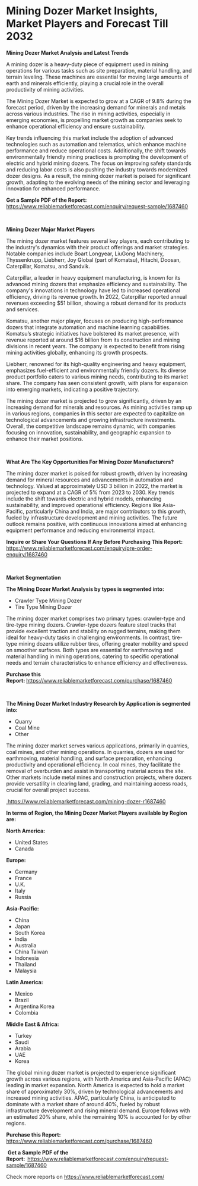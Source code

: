 <p><h1>Mining Dozer Market Insights, Market Players and Forecast Till 2032</h1></p><p><strong>Mining Dozer Market Analysis and Latest Trends</strong></p>
<p><p>A mining dozer is a heavy-duty piece of equipment used in mining operations for various tasks such as site preparation, material handling, and terrain leveling. These machines are essential for moving large amounts of earth and minerals efficiently, playing a crucial role in the overall productivity of mining activities.</p><p>The Mining Dozer Market is expected to grow at a CAGR of 9.8% during the forecast period, driven by the increasing demand for minerals and metals across various industries. The rise in mining activities, especially in emerging economies, is propelling market growth as companies seek to enhance operational efficiency and ensure sustainability.</p><p>Key trends influencing this market include the adoption of advanced technologies such as automation and telematics, which enhance machine performance and reduce operational costs. Additionally, the shift towards environmentally friendly mining practices is prompting the development of electric and hybrid mining dozers. The focus on improving safety standards and reducing labor costs is also pushing the industry towards modernized dozer designs. As a result, the mining dozer market is poised for significant growth, adapting to the evolving needs of the mining sector and leveraging innovation for enhanced performance.</p></p>
<p><strong>Get a Sample PDF of the Report:&nbsp;</strong> <a href="https://www.reliablemarketforecast.com/enquiry/request-sample/1687460?utm_campaign=2533&utm_medium=2&utm_source=Github&utm_content=ia&utm_term=08042025&utm_id=mining-dozer">https://www.reliablemarketforecast.com/enquiry/request-sample/1687460</a></p>
<p>&nbsp;</p>
<p><strong>Mining Dozer Major Market Players</strong></p>
<p><p>The mining dozer market features several key players, each contributing to the industry's dynamics with their product offerings and market strategies. Notable companies include Boart Longyear, LiuGong Machinery, Thyssenkrupp, Liebherr, Joy Global (part of Komatsu), Hitachi, Doosan, Caterpillar, Komatsu, and Sandvik.</p><p>Caterpillar, a leader in heavy equipment manufacturing, is known for its advanced mining dozers that emphasize efficiency and sustainability. The company's innovations in technology have led to increased operational efficiency, driving its revenue growth. In 2022, Caterpillar reported annual revenues exceeding $51 billion, showing a robust demand for its products and services.</p><p>Komatsu, another major player, focuses on producing high-performance dozers that integrate automation and machine learning capabilities. Komatsu’s strategic initiatives have bolstered its market presence, with revenue reported at around $16 billion from its construction and mining divisions in recent years. The company is expected to benefit from rising mining activities globally, enhancing its growth prospects.</p><p>Liebherr, renowned for its high-quality engineering and heavy equipment, emphasizes fuel-efficient and environmentally friendly dozers. Its diverse product portfolio caters to various mining needs, contributing to its market share. The company has seen consistent growth, with plans for expansion into emerging markets, indicating a positive trajectory.</p><p>The mining dozer market is projected to grow significantly, driven by an increasing demand for minerals and resources. As mining activities ramp up in various regions, companies in this sector are expected to capitalize on technological advancements and growing infrastructure investments. Overall, the competitive landscape remains dynamic, with companies focusing on innovation, sustainability, and geographic expansion to enhance their market positions.</p></p>
<p>&nbsp;</p>
<p><strong>What Are The Key Opportunities For Mining Dozer Manufacturers?</strong></p>
<p><p>The mining dozer market is poised for robust growth, driven by increasing demand for mineral resources and advancements in automation and technology. Valued at approximately USD 3 billion in 2022, the market is projected to expand at a CAGR of 5% from 2023 to 2030. Key trends include the shift towards electric and hybrid models, enhancing sustainability, and improved operational efficiency. Regions like Asia-Pacific, particularly China and India, are major contributors to this growth, fueled by infrastructure development and mining activities. The future outlook remains positive, with continuous innovations aimed at enhancing equipment performance and reducing environmental impact.</p></p>
<p><strong>Inquire or Share Your Questions If Any Before Purchasing This Report:</strong> <a href="https://www.reliablemarketforecast.com/enquiry/pre-order-enquiry/1687460?utm_campaign=2533&utm_medium=2&utm_source=Github&utm_content=ia&utm_term=08042025&utm_id=mining-dozer">https://www.reliablemarketforecast.com/enquiry/pre-order-enquiry/1687460</a></p>
<p>&nbsp;</p>
<p><strong>Market Segmentation</strong></p>
<p><strong>The Mining Dozer Market Analysis by types is segmented into:</strong></p>
<p><ul><li>Crawler Type Mining Dozer</li><li>Tire Type Mining Dozer</li></ul></p>
<p><p>The mining dozer market comprises two primary types: crawler-type and tire-type mining dozers. Crawler-type dozers feature steel tracks that provide excellent traction and stability on rugged terrains, making them ideal for heavy-duty tasks in challenging environments. In contrast, tire-type mining dozers utilize rubber tires, offering greater mobility and speed on smoother surfaces. Both types are essential for earthmoving and material handling in mining operations, catering to specific operational needs and terrain characteristics to enhance efficiency and effectiveness.</p></p>
<p><strong>Purchase this Report:&nbsp;</strong><a href="https://www.reliablemarketforecast.com/purchase/1687460?utm_campaign=2533&utm_medium=2&utm_source=Github&utm_content=ia&utm_term=08042025&utm_id=mining-dozer">https://www.reliablemarketforecast.com/purchase/1687460</a></p>
<p>&nbsp;</p>
<p><strong>The Mining Dozer Market Industry Research by Application is segmented into:</strong></p>
<p><ul><li>Quarry</li><li>Coal Mine</li><li>Other</li></ul></p>
<p><p>The mining dozer market serves various applications, primarily in quarries, coal mines, and other mining operations. In quarries, dozers are used for earthmoving, material handling, and surface preparation, enhancing productivity and operational efficiency. In coal mines, they facilitate the removal of overburden and assist in transporting material across the site. Other markets include metal mines and construction projects, where dozers provide versatility in clearing land, grading, and maintaining access roads, crucial for overall project success.</p></p>
<p><a href="https://www.reliablemarketforecast.com/mining-dozer-r1687460?utm_campaign=2533&utm_medium=2&utm_source=Github&utm_content=ia&utm_term=08042025&utm_id=mining-dozer">&nbsp;https://www.reliablemarketforecast.com/mining-dozer-r1687460</a></p>
<p><strong>In terms of Region, the Mining Dozer Market Players available by Region are:</strong></p>
<p>
    <p> <strong> North America: </strong>
        <ul>
            <li>United States</li>
            <li>Canada</li>
        </ul>
        </p> 
    <p> <strong> Europe: </strong>
        <ul>
            <li>Germany</li>
            <li>France</li>
            <li>U.K.</li>
            <li>Italy</li>
            <li>Russia</li>
        </ul>
        </p> 
    <p> <strong> Asia-Pacific: </strong>
        <ul>
            <li>China</li>
            <li>Japan</li>
            <li>South Korea</li>
            <li>India</li>
            <li>Australia</li>
            <li>China Taiwan</li>
            <li>Indonesia</li>
            <li>Thailand</li>
            <li>Malaysia</li>
        </ul>
        </p> 
    <p> <strong> Latin America: </strong>
        <ul>
            <li>Mexico</li>
            <li>Brazil</li>
            <li>Argentina Korea</li>
            <li>Colombia</li>
        </ul>
        </p> 
    <p> <strong> Middle East & Africa: </strong>
        <ul>
            <li>Turkey</li>
            <li>Saudi</li>
            <li>Arabia</li>
            <li>UAE</li>
            <li>Korea</li>
        </ul>
    </p>
    </p>
<p><p>The global mining dozer market is projected to experience significant growth across various regions, with North America and Asia-Pacific (APAC) leading in market expansion. North America is expected to hold a market share of approximately 30%, driven by technological advancements and increased mining activities. APAC, particularly China, is anticipated to dominate with a market share of around 40%, fueled by robust infrastructure development and rising mineral demand. Europe follows with an estimated 20% share, while the remaining 10% is accounted for by other regions.</p></p>
<p><strong>Purchase this Report: </strong><a href="https://www.reliablemarketforecast.com/purchase/1687460?utm_campaign=2533&utm_medium=2&utm_source=Github&utm_content=ia&utm_term=08042025&utm_id=mining-dozer">https://www.reliablemarketforecast.com/purchase/1687460</a></p>
<p>&nbsp;<strong>Get a Sample PDF of the Report:&nbsp;&nbsp;</strong><a href="https://www.reliablemarketforecast.com/enquiry/request-sample/1687460?utm_campaign=2533&utm_medium=2&utm_source=Github&utm_content=ia&utm_term=08042025&utm_id=mining-dozer">https://www.reliablemarketforecast.com/enquiry/request-sample/1687460</a></p>
<p><strong></strong></p>
<p>Check more reports on <a href="https://www.reliablemarketforecast.com/?utm_campaign=2533&utm_medium=2&utm_source=Github&utm_content=ia&utm_term=08042025&utm_id=mining-dozer">https://www.reliablemarketforecast.com/</a></p>